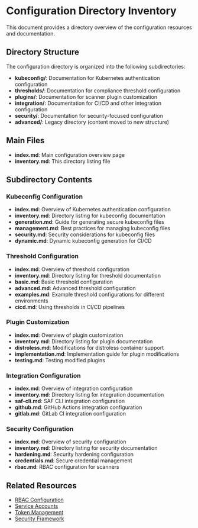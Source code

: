 # Configuration Directory Inventory

This document provides a directory overview of the configuration resources and documentation.

## Directory Structure

The configuration directory is organized into the following subdirectories:

- **kubeconfig/**: Documentation for Kubernetes authentication configuration
- **thresholds/**: Documentation for compliance threshold configuration
- **plugins/**: Documentation for scanner plugin customization
- **integration/**: Documentation for CI/CD and other integration configuration
- **security/**: Documentation for security-focused configuration
- **advanced/**: Legacy directory (content moved to new structure)

## Main Files

- **index.md**: Main configuration overview page
- **inventory.md**: This directory listing file

## Subdirectory Contents

### Kubeconfig Configuration

- **index.md**: Overview of Kubernetes authentication configuration
- **inventory.md**: Directory listing for kubeconfig documentation
- **generation.md**: Guide for generating secure kubeconfig files
- **management.md**: Best practices for managing kubeconfig files
- **security.md**: Security considerations for kubeconfig files
- **dynamic.md**: Dynamic kubeconfig generation for CI/CD

### Threshold Configuration

- **index.md**: Overview of threshold configuration
- **inventory.md**: Directory listing for threshold documentation
- **basic.md**: Basic threshold configuration
- **advanced.md**: Advanced threshold configuration
- **examples.md**: Example threshold configurations for different environments
- **cicd.md**: Using thresholds in CI/CD pipelines

### Plugin Customization

- **index.md**: Overview of plugin customization
- **inventory.md**: Directory listing for plugin documentation
- **distroless.md**: Modifications for distroless container support
- **implementation.md**: Implementation guide for plugin modifications
- **testing.md**: Testing modified plugins

### Integration Configuration

- **index.md**: Overview of integration configuration
- **inventory.md**: Directory listing for integration documentation
- **saf-cli.md**: SAF CLI integration configuration
- **github.md**: GitHub Actions integration configuration
- **gitlab.md**: GitLab CI integration configuration

### Security Configuration

- **index.md**: Overview of security configuration
- **inventory.md**: Directory listing for security documentation
- **hardening.md**: Security hardening configuration
- **credentials.md**: Secure credential management
- **rbac.md**: RBAC configuration for scanners

## Related Resources

- [RBAC Configuration](../rbac/index.md)
- [Service Accounts](../service-accounts/index.md)
- [Token Management](../tokens/index.md)
- [Security Framework](../security/overview.md)